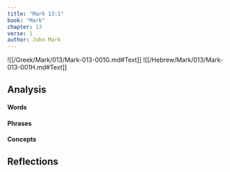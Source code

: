 ```yaml
---
title: "Mark 13:1"
book: "Mark"
chapter: 13
verse: 1
author: John Mark
---
```

![[/Greek/Mark/013/Mark-013-001G.md#Text]]
![[/Hebrew/Mark/013/Mark-013-001H.md#Text]]

## Analysis

#### Words

#### Phrases

#### Concepts

## Reflections
